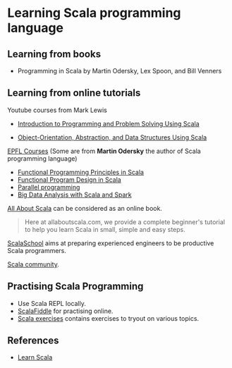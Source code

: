 # Learning Scala programming language

## Learning from books

* Programming in Scala by Martin Odersky, Lex Spoon, and Bill Venners

## Learning from online tutorials

Youtube courses from Mark Lewis

* [Introduction to Programming and Problem Solving Using Scala](https://www.youtube.com/playlist?list=PLLMXbkbDbVt9MIJ9DV4ps-_trOzWtphYO)

* [Object-Orientation, Abstraction, and Data Structures Using Scala](https://www.youtube.com/playlist?list=PLLMXbkbDbVt8JLumqKj-3BlHmEXPIfR42)

[EPFL Courses](https://courseware.epfl.ch/) (Some are from **Martin Odersky** the author of Scala programming language)

* [Functional Programming Principles in Scala](https://courseware.epfl.ch/courses/course-v1:EPFL+progfun1+2018_T1/about)
* [Functional Program Design in Scala](https://courseware.epfl.ch/courses/course-v1:EPFL+progfun2+2018_T1/about)
* [Parallel programming](https://courseware.epfl.ch/courses/course-v1:EPFL+parprog1+2018_T1/about)
* [Big Data Analysis with Scala and Spark](https://courseware.epfl.ch/courses/course-v1:EPFL+scala-spark-big-data+2018-T1/about)

[All About Scala](http://allaboutscala.com/#scala-introduction) can be considered as an online book.
> Here at allaboutscala.com, we provide a complete beginner's tutorial to help you learn Scala in small, simple and easy steps.

[ScalaSchool](http://twitter.github.io/scala_school/) aims at preparing experienced engineers to be productive Scala programmers.

[Scala community](https://www.scala-lang.org/community/).

## Practising Scala Programming

* Use Scala REPL locally.
* [ScalaFiddle](https://scalafiddle.io/) for practising online.
* [Scala exercises](https://www.scala-exercises.org/) contains exercises to tryout on various topics.

## References

* [Learn Scala](https://docs.scala-lang.org/learn.html)
